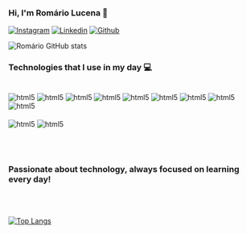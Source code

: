 
### Hi, I'm Romário Lucena 👋

[![Instagram](https://img.shields.io/badge/Instagram-E4405F?style=for-the-badge&logo=instagram&logoColor=white
)](###)
[![Linkedin](https://img.shields.io/badge/LinkedIn-0077B5?style=for-the-badge&logo=linkedin&logoColor=white
)](###)
[![Github](https://img.shields.io/badge/GitHub-100000?style=for-the-badge&logo=github&logoColor=white
)](https://github.com/romario93lcn)

![Romário GitHub stats](https://github-readme-stats.vercel.app/api?username=romario93lcn&show_icons=true&theme=tokyonight)

### Technologies that I use in my day 💻

<div style="display: inline-block"><br/>
    <img align="center" alt="html5" src="https://img.shields.io/badge/HTML5-E34F26?style=for-the-badge&logo=html5&logoColor=white"/>
    <img align="center" alt="html5" src="https://img.shields.io/badge/CSS3-1572B6?style=for-the-badge&logo=css3&logoColor=white"/>
    <img align="center" alt="html5" src="https://img.shields.io/badge/Dart-0175C2?style=for-the-badge&logo=dart&logoColor=white"/>
    <img align="center" alt="html5" src="https://img.shields.io/badge/React-20232A?style=for-the-badge&logo=react&logoColor=61DAFB"/>
    <img align="center" alt="html5" src="https://img.shields.io/badge/Bootstrap-563D7C?style=for-the-badge&logo=bootstrap&logoColor=white"/>
    <img align="center" alt="html5" src="https://img.shields.io/badge/Flutter-02569B?style=for-the-badge&logo=flutter&logoColor=white"/>
    <img align="center" alt="html5" src="https://img.shields.io/badge/MongoDB-4EA94B?style=for-the-badge&logo=mongodb&logoColor=white"/>
    <img align="center" alt="html5" src="https://img.shields.io/badge/Figma-F24E1E?style=for-the-badge&logo=figma&logoColor=white"/>
    <img align="center" alt="html5" src="https://img.shields.io/badge/JavaScript-323330?style=for-the-badge&logo=javascript&logoColor=F7DF1E"/>
    <br/><br/>
    <img align="center" alt="html5" src="https://img.shields.io/badge/TypeScript-007ACC?style=for-the-badge&logo=typescript&logoColor=white"/>
    <img align="center" alt="html5" src="https://img.shields.io/badge/Node.js-43853D?style=for-the-badge&logo=node.js&logoColor=white"/>
</div>

<br/><br>

### Passionate about technology, always focused on learning every day!


<br/><br>

[![Top Langs](https://github-readme-stats.vercel.app/api/top-langs/?username=romario93lcn)](https://github.com/romario93lcn/github-readme-stats)
